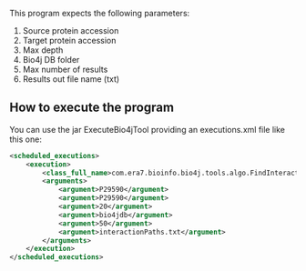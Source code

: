 This program expects the following parameters:

1. Source protein accession 
2. Target protein accession 
3. Max depth 
4. Bio4j DB folder 
5. Max number of results 
6. Results out file name (txt)

## How to execute the program

You can use the jar ExecuteBio4jTool providing an executions.xml file like this one:

``` xml
<scheduled_executions>	
	<execution>
		<class_full_name>com.era7.bioinfo.bio4j.tools.algo.FindInteractionPaths</class_full_name>
		<arguments>
			<argument>P29590</argument>
			<argument>P29590</argument>
			<argument>20</argument>
			<argument>bio4jdb</argument>
			<argument>50</argument>
			<argument>interactionPaths.txt</argument>
		</arguments>
	</execution>
</scheduled_executions>
```